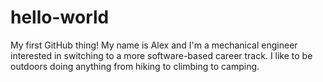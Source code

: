 # hello-world
My first GitHub thing!
My name is Alex and I'm a mechanical engineer interested in switching to a more software-based career track.
I like to be outdoors doing anything from hiking to climbing to camping.
